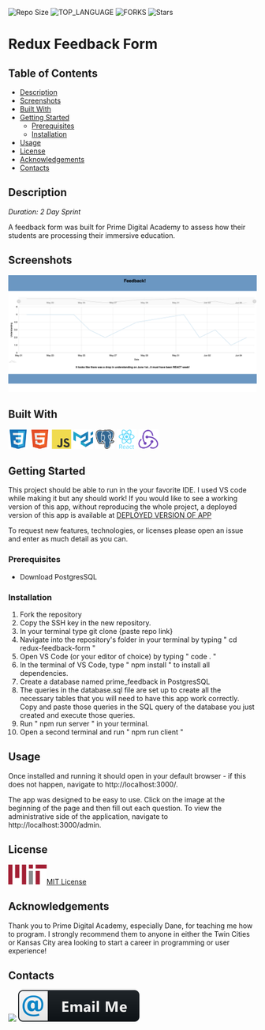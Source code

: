 ![Repo Size](https://img.shields.io/github/languages/code-size/mmettille/redux-feedback-form.svg?style=for-the-badge) ![TOP_LANGUAGE](https://img.shields.io/github/languages/top/mmettille/redux-feedback-form.svg?style=for-the-badge) ![FORKS](https://img.shields.io/github/forks/mmettille/redux-feedback-form.svg?style=for-the-badge&social) ![Stars](https://img.shields.io/github/stars/mmettille/redux-feedback-form.svg?style=for-the-badge)
    
# Redux Feedback Form

## Table of Contents

- [Description](#description)
- [Screenshots](#screenshots)
- [Built With](#built-with)
- [Getting Started](#getting-started)
  - [Prerequisites](#prerequisites)
  - [Installation](#installation)
- [Usage](#usage)
- [License](#license)
- [Acknowledgements](#acknowledgements)
- [Contacts](#contacts)

## Description

_Duration: 2 Day Sprint_

A feedback form was built for Prime Digital Academy to assess how their students are processing their immersive education.

## Screenshots

<img src="./understanding-graph.png" />

## Built With

<a href="https://www.w3schools.com/w3css/defaulT.asp"><img src="https://raw.githubusercontent.com/devicons/devicon/master/icons/css3/css3-original.svg" height="40px" width="40px" /></a>
<a href="https://www.w3schools.com/html/"><img src="https://raw.githubusercontent.com/devicons/devicon/master/icons/html5/html5-original.svg" height="40px" width="40px" /></a>
<a href="https://www.w3schools.com/js/default.asp"><img src="https://raw.githubusercontent.com/devicons/devicon/master/icons/javascript/javascript-original.svg" height="40px" width="40px" /></a>
<a href="https://material-ui.com/"><img src="https://raw.githubusercontent.com/devicons/devicon/master/icons/materialui/materialui-original.svg" height="40px" width="40px" /></a>
<a href="https://www.postgresql.org/"><img src="https://raw.githubusercontent.com/devicons/devicon/master/icons/postgresql/postgresql-original.svg" height="40px" width="40px" /></a>
<a href="https://reactjs.org/"><img src="https://raw.githubusercontent.com/devicons/devicon/master/icons/react/react-original-wordmark.svg" height="40px" width="40px" /></a>
<a href="https://redux.js.org/"><img src="https://raw.githubusercontent.com/devicons/devicon/master/icons/redux/redux-original.svg" height="40px" width="40px" /></a>

## Getting Started

This project should be able to run in the your favorite IDE. I used VS code while making it but any should work! If you would like to see a working version of this app, without reproducing the whole project, a deployed version of this app is available at [DEPLOYED VERSION OF APP](https://mmettille-feedback-form.herokuapp.com/#/)

To request new features, technologies, or licenses please open an issue and enter as much detail as you can.

### Prerequisites

- Download PostgresSQL

### Installation

1. Fork the repository
2. Copy the SSH key in the new repository.
3. In your terminal type git clone {paste repo link}
4. Navigate into the repository's folder in your terminal by typing " cd redux-feedback-form "
5. Open VS Code (or your editor of choice) by typing " code . "
6. In the terminal of VS Code, type " npm install " to install all dependencies.
7. Create a database named prime_feedback in PostgresSQL
8. The queries in the database.sql file are set up to create all the necessary tables that you will need to have this app work correctly. Copy and paste those queries in the SQL query of the database you just created and execute those queries.
9. Run " npm run server " in your terminal.
10. Open a second terminal and run " npm run client "

## Usage

Once installed and running it should open in your default browser - if this does not happen, navigate to http://localhost:3000/.

The app was designed to be easy to use. Click on the image at the beginning of the page and then fill out each question.
To view the administrative side of the application, navigate to http://localhost:3000/admin.


## License

<a href="https://choosealicense.com/licenses/mit/"><img src="https://raw.githubusercontent.com/johnturner4004/readme-generator/master/src/components/assets/images/mit.svg" height=40 />MIT License</a>
## Acknowledgements

Thank you to Prime Digital Academy, especially Dane, for teaching me how to program. I strongly recommend them to anyone in either the Twin Cities or Kansas City area looking to start a career in programming or user experience!

## Contacts

<a href="https://www.linkedin.com/in/https://www.linkedin.com/in/mary-mettille-9220601a1/"><img src="https://img.shields.io/badge/LinkedIn-0077B5?style=for-the-badge&logo=linkedin&logoColor=white" /></a>  <a href="mailto:mary.mettille.brist@gmail.com"><img src=https://raw.githubusercontent.com/johnturner4004/readme-generator/master/src/components/assets/images/email_me_button_icon_151852.svg /></a>
